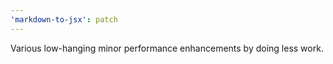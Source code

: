 ```yaml
---
'markdown-to-jsx': patch
---
```


Various low-hanging minor performance enhancements by doing less work.

